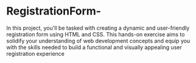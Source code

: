 # RegistrationForm-
In this project, you'll be tasked with creating a dynamic and user-friendly registration form using
HTML and CSS. This hands-on exercise aims to solidify your understanding of web development
concepts and equip you with the skills needed to build a functional and visually appealing user
registration experience
